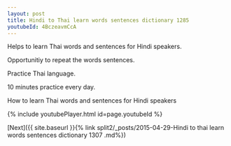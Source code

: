 ```yaml
---
layout: post
title: Hindi to Thai learn words sentences dictionary 1285 
youtubeId: 4BczeavmCcA
---
```

 
 
Helps to learn Thai words and sentences for Hindi speakers.

Opportunitiy to repeat the words sentences. 

Practice Thai language. 
 
10 minutes practice every day. 
 
How to learn Thai words and sentences for Hindi speakers 
 
{% include youtubePlayer.html id=page.youtubeId %}
 
 
[Next]({{ site.baseurl }}{% link  split2/_posts/2015-04-29-Hindi to thai learn words sentences dictionary 1307 .md%})
 

